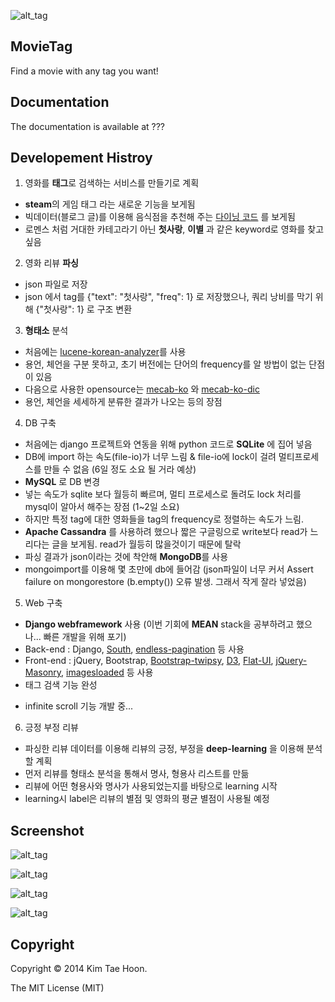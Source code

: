 ![alt_tag](http://4.bp.blogspot.com/-bA0dalRit_A/U5BkjF2lOTI/AAAAAAAAD2Y/makxPjOGN2I/s1600/logo_red.png)

MovieTag
-------------

Find a movie with any tag you want!

Documentation
-------------

The documentation is available at ???


Developement Histroy
--------------------

1. 영화를 **태그**로 검색하는 서비스를 만들기로 계획
 - **steam**의 게임 태그 라는 새로운 기능을 보게됨
 - 빅데이터(블로그 글)를 이용해 음식점을 추천해 주는 [다이닝 코드](http://www.diningcode.com/) 를 보게됨
 - 로멘스 처럼 거대한 카테고라기 아닌 **첫사랑**, **이별** 과 같은 keyword로 영화를 찾고 싶음
2. 영화 리뷰 **파싱**
 - json 파일로 저장
 - json 에서 tag를 {"text": "첫사랑", "freq": 1} 로 저장했으나, 쿼리 낭비를 막기 위해 {"첫사랑": 1} 로 구조 변환
3. **형태소** 분석
 - 처음에는 [lucene-korean-analyzer](https://github.com/need4spd/lucene-Korean-Analyzer)를 사용
 - 용언, 체언을 구분 못하고, 초기 버전에는 단어의 frequency를 알 방법이 없는 단점이 있음
 - 다음으로 사용한 opensource는 [mecab-ko](https://bitbucket.org/eunjeon/mecab-ko) 와 [mecab-ko-dic](https://bitbucket.org/eunjeon/mecab-ko-dic)
 - 용언, 체언을 세세하게 분류한 결과가 나오는 등의 장점
4. DB 구축
 - 처음에는 django 프로젝트와 연동을 위해 python 코드로 **SQLite** 에 집어 넣음
 - DB에 import 하는 속도(file-io)가 너무 느림 & file-io에 lock이 걸려 멀티프로세스를 만들 수 없음 (6일 정도 소요 될 거라 예상)
 - **MySQL** 로 DB 변경
 - 넣는 속도가 sqlite 보다 월등히 빠르며, 멀티 프로세스로 돌려도 lock 처리를 mysql이 알아서 해주는 장점 (1~2일 소요)
 - 하지만 특정 tag에 대한 영화들을 tag의 frequency로 정렬하는 속도가 느림.
 - **Apache Cassandra** 를 사용하려 했으나 짧은 구글링으로 write보다 read가 느리다는 글을 보게됨. read가 월등히 많을것이기 때문에 탈락
 - 파싱 결과가 json이라는 것에 착안해 **MongoDB**를 사용
 - mongoimport를 이용해 몇 초만에 db에 들어감 (json파일이 너무 커서 Assert failure on mongorestore (b.empty()) 오류 발생. 그래서 작게 잘라 넣었음)
5. Web 구축
 - **Django webframework** 사용 (이번 기회에 **MEAN** stack을 공부하려고 했으나... 빠른 개발을 위해 포기)
 - Back-end : Django, [South](http://south.aeracode.org/), [endless-pagination](https://github.com/frankban/django-endless-pagination) 등 사용
 - Front-end : jQuery, Bootstrap, [Bootstrap-twipsy](http://okonski.org/twipsy-bootstrap/docs/javascript.html), [D3](http://d3js.org/), [Flat-UI](https://github.com/designmodo/Flat-UI), [jQuery-Masonry](http://desandro.github.io/masonry/), [imagesloaded](https://github.com/desandro/imagesloaded) 등 사용
 - 태그 검색 기능 완성
 * infinite scroll 기능 개발 중...
6. 긍정 부정 리뷰
 * 파싱한 리뷰 데이터를 이용해 리뷰의 긍정, 부정을 **deep-learning** 을 이용해 분석할 계획
 * 먼저 리뷰를 형태소 분석을 통해서 명사, 형용사 리스트를 만듦
 * 리뷰에 어떤 형용사와 명사가 사용되었는지를 바탕으로 learning 시작
 * learning시 label은 리뷰의 별점 및 영화의 평균 별점이 사용될 예정



Screenshot
----------

![alt_tag](http://2.bp.blogspot.com/--R1S12wrrOY/U5LZwXSLM5I/AAAAAAAAEA8/z0LoecZDA8Q/s1600/screenshot4.png)

![alt_tag](http://3.bp.blogspot.com/-xJ26vfyGTkE/U5BkjcRsyFI/AAAAAAAAD2c/dRWxviq7H8E/s1600/screenshot.png)

![alt_tag](http://1.bp.blogspot.com/-SWuaT4ztYsI/U5BlnJRslUI/AAAAAAAAD2w/obLLeYKJ0w8/s1600/screenshot2.png)

![alt_tag](http://2.bp.blogspot.com/-quHw9iA83wc/U5Bmxh_L7JI/AAAAAAAAD24/sSIA-25Gux4/s1600/screenshot3.png)

Copyright
---------

Copyright © 2014 Kim Tae Hoon.

The MIT License (MIT)
